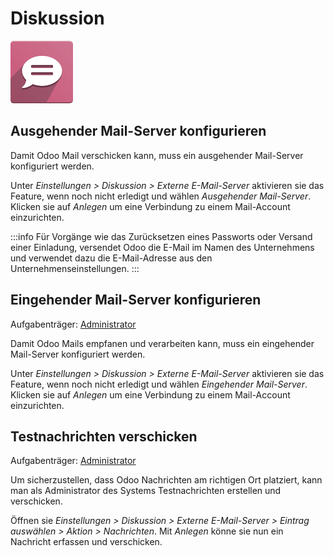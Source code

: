 # Diskussion
![icons_odoo_mail](assets/icons_odoo_mail.png)

## Ausgehender Mail-Server konfigurieren

Damit Odoo Mail verschicken kann, muss ein ausgehender Mail-Server konfiguriert werden.

Unter *Einstellungen > Diskussion > Externe E-Mail-Server* aktivieren sie das Feature, wenn noch nicht erledigt und wählen *Ausgehender Mail-Server*. Klicken sie auf *Anlegen* um eine Verbindung zu einem Mail-Account einzurichten.

:::info
Für Vorgänge wie das Zurücksetzen eines Passworts oder Versand einer Einladung, versendet Odoo die E-Mail im Namen des Unternehmens und verwendet dazu die E-Mail-Adresse aus den Unternehmenseinstellungen.
:::

## Eingehender Mail-Server konfigurieren
Aufgabenträger: [Administrator](Rollen.md#Administrator)

Damit Odoo Mails empfanen und verarbeiten kann, muss ein eingehender Mail-Server konfiguriert werden.

Unter *Einstellungen > Diskussion > Externe E-Mail-Server* aktivieren sie das Feature, wenn noch nicht erledigt und wählen *Eingehender Mail-Server*. Klicken sie auf *Anlegen* um eine Verbindung zu einem Mail-Account einzurichten.

## Testnachrichten verschicken
Aufgabenträger: [Administrator](Rollen.md#Administrator)

Um sicherzustellen, dass Odoo Nachrichten am richtigen Ort platziert, kann man als Administrator des Systems Testnachrichten erstellen und verschicken.

Öffnen sie *Einstellungen > Diskussion > Externe E-Mail-Server > Eintrag auswählen > Aktion > Nachrichten*. Mit *Anlegen* könne sie nun ein Nachricht erfassen und verschicken.